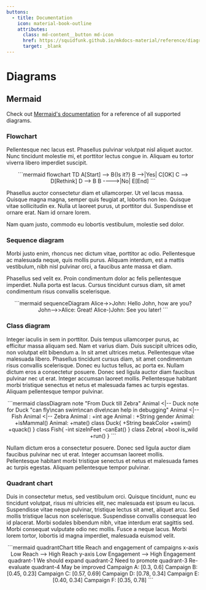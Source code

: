 ```yaml
---
buttons:
  - title: Documentation
    icon: material-book-outline
    attributes:
      class: md-content__button md-icon
      href: https://squidfunk.github.io/mkdocs-material/reference/diagrams/
      target: _blank
---
```


# Diagrams

## Mermaid

Check out [Mermaid's documentation](https://mermaid.js.org/intro/) for a reference of all supported diagrams.

### Flowchart

Pellentesque nec lacus est. Phasellus pulvinar volutpat nisl aliquet auctor.  
Nunc tincidunt molestie mi, et porttitor lectus congue in. Aliquam eu tortor viverra libero imperdiet suscipit. 

<center>
```mermaid
flowchart TD
    A[Start] --> B{Is it?}
    B -->|Yes| C[OK]
    C --> D[Rethink]
    D --> B
    B ---->|No| E[End]
```
</center>

Phasellus auctor consectetur diam et ullamcorper. Ut vel lacus massa. Quisque magna magna, semper quis feugiat at, lobortis non leo. Quisque vitae sollicitudin ex. Nulla ut laoreet purus, ut porttitor dui. Suspendisse et ornare erat. Nam id ornare lorem.

Nam quam justo, commodo eu lobortis vestibulum, molestie sed dolor.

<div class="page-break"></div>

### Sequence diagram

Morbi justo enim, rhoncus nec dictum vitae, porttitor ac odio. Pellentesque ac malesuada neque, quis mollis purus.
Aliquam interdum, est a mattis vestibulum, nibh nisl pulvinar orci, a faucibus ante massa et diam.

Phasellus sed velit ex. Proin condimentum dolor ac felis pellentesque imperdiet. Nulla porta est lacus.
Cursus tincidunt cursus diam, sit amet condimentum risus convallis scelerisque.

<center>
```mermaid
sequenceDiagram
    Alice->>John: Hello John, how are you?
    John-->>Alice: Great!
    Alice-)John: See you later!
```
</center>

<div class="page-break"></div>

### Class diagram

Integer iaculis in sem in porttitor. Duis tempus ullamcorper purus, ac efficitur massa aliquam sed. Nam et varius diam. Duis suscipit ultrices odio, non volutpat elit bibendum a. In sit amet ultrices metus. Pellentesque vitae malesuada libero. Phasellus tincidunt cursus diam, sit amet condimentum risus convallis scelerisque. Donec eu luctus tellus, ac porta ex. Nullam dictum eros a consectetur posuere. Donec sed ligula auctor diam faucibus pulvinar nec ut erat. Integer accumsan laoreet mollis. Pellentesque habitant morbi tristique senectus et netus et malesuada fames ac turpis egestas. Aliquam pellentesque tempor pulvinar.

<center>
```mermaid
classDiagram
    note "From Duck till Zebra"
    Animal <|-- Duck
    note for Duck "can fly\ncan swim\ncan dive\ncan help in debugging"
    Animal <|-- Fish
    Animal <|-- Zebra
    Animal : +int age
    Animal : +String gender
    Animal: +isMammal()
    Animal: +mate()
    class Duck{
        +String beakColor
        +swim()
        +quack()
    }
    class Fish{
        -int sizeInFeet
        -canEat()
    }
    class Zebra{
        +bool is_wild
        +run()
    }
```
</center>

Nullam dictum eros a consectetur posuere. Donec sed ligula auctor diam faucibus pulvinar nec ut erat. Integer accumsan laoreet mollis.  
Pellentesque habitant morbi tristique senectus et netus et malesuada fames ac turpis egestas. Aliquam pellentesque tempor pulvinar.

<div class="page-break"></div>

### Quadrant chart

Duis in consectetur metus, sed vestibulum orci. Quisque tincidunt, nunc eu tincidunt volutpat, risus mi ultricies elit, nec malesuada est ipsum eu lacus. Suspendisse vitae neque pulvinar, tristique lectus sit amet, aliquet arcu. Sed mollis tristique lacus non scelerisque. Suspendisse convallis consequat leo id placerat. Morbi sodales bibendum nibh, vitae interdum erat sagittis sed. Morbi consequat vulputate odio nec mollis. Fusce a neque lacus. Morbi lorem tortor, lobortis id magna imperdiet, malesuada euismod velit.

<center>
```mermaid
quadrantChart
    title Reach and engagement of campaigns
    x-axis Low Reach --> High Reach
    y-axis Low Engagement --> High Engagement
    quadrant-1 We should expand
    quadrant-2 Need to promote
    quadrant-3 Re-evaluate
    quadrant-4 May be improved
    Campaign A: [0.3, 0.6]
    Campaign B: [0.45, 0.23]
    Campaign C: [0.57, 0.69]
    Campaign D: [0.78, 0.34]
    Campaign E: [0.40, 0.34]
    Campaign F: [0.35, 0.78]
```
</center>
